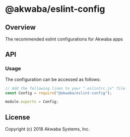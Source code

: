 # @akwaba/eslint-config

## Overview

The recommended eslint configurations for Akwaba apps


## API

### Usage

The configuration can be accessed as follows:

```js
// Add the following lines to your ".eslintrc.js" file
const Config = require("@akwaba/eslint-config");

module.exports = Config;

```


## License
Copyright (c) 2018 Akwaba Systems, Inc.
